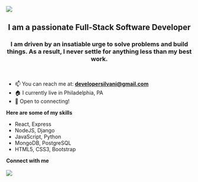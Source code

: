 <img src="https://i.imgur.com/74TDRFA.jpg" align="center"/>
<h2 align="center">I am a passionate Full-Stack Software Developer</h3>
<h3 align="center">I am driven by an insatiable urge to solve problems and build things. As a result, I never settle for anything less than my best work.</h6>
<br>

- 📫   You can reach me at: **developersilvani@gmail.com**
- 🏠   I currently live in Philadelphia, PA
- 🎤   Open to connecting!

<b>Here are some of my skills</b>
- React, Express
- NodeJS, Django
- JavaScript, Python
- MongoDB, PostgreSQL 
- HTML5, CSS3, Bootstrap

<b>Connect with me</b>
<br /><br>
[<img src="https://img.shields.io/badge/linkedin-%230077B5.svg?&style=for-the-badge&logo=linkedin&logoColor=white" />](https://www.linkedin.com/in/isaiah-silvani/)

<!--
**isaiahsilvani/isaiahsilvani** is a ✨ _special_ ✨ repository because its `README.md` (this file) appears on your GitHub profile.

Here are some ideas to get you started:

- 🔭 I’m currently working on ...
- 🌱 I’m currently learning ...
- 👯 I’m looking to collaborate on ...
- 🤔 I’m looking for help with ...
- 💬 Ask me about ...
- 📫 How to reach me: ...
- 😄 Pronouns: ...
- ⚡ Fun fact: ...
-->
